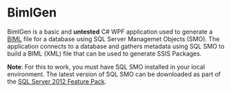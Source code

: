 BimlGen
=======

BimlGen is a basic and **untested** C# WPF application used to generate a <a href="https://en.wikipedia.org/wiki/Business_Intelligence_Markup_Language">BIML</a> file for a database using SQL Server Managemet Objects (SMO).  The application connects to a database and gathers metadata using SQL SMO to build a BIML (XML) file that can be used to generate SSIS Packages.

**Note**: For this to work, you must have SQL SMO installed in your local environment.  The latest version of SQL SMO can be downloaded as part of the <a href="https://www.microsoft.com/en-us/download/details.aspx?id=29065">SQL Server 2012 Feature Pack</a>.
